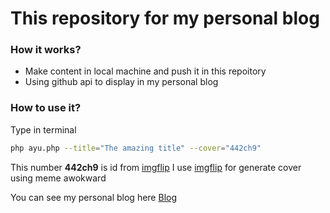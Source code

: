 # This repository for my personal blog

### How it works?

- Make content in local machine and push it in this repoitory
- Using github api to display in my personal blog

### How to use it?

Type in terminal

```bash
php ayu.php --title="The amazing title" --cover="442ch9"
```

This number **442ch9** is id from [imgflip](https://imgflip.com/i/442ch9)
I use [imgflip](https://imgflip.com/i/442ch9) for generate cover using meme awokward



You can see my personal blog here [Blog](https://rizkhal.wiki)